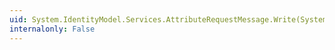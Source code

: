 ```yaml
---
uid: System.IdentityModel.Services.AttributeRequestMessage.Write(System.IO.TextWriter)
internalonly: False
---
```

